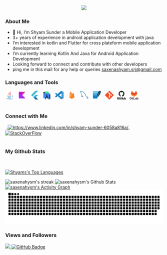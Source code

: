 <div id="header" align="center">
 <img src="https://media.giphy.com/media/M9gbBd9nbDrOTu1Mqx/giphy.gif" width="120"/>
</div>

### About Me

- 👋 Hi, I’m Shyam Sunder a Mobile Application Developer
- 3+ years of experience in android application development with java
- I’m interested in kotlin and Flutter for cross plateform mobile application development
- I’m currently learning Kotlin And Java for Android Application Development
- Looking forward to connect and contribute with other developers
- ping me in this mail for any help or queries saxenashyam.srj@gmail.com

<!---
saxenahysm/saxenahysm is a ✨ special ✨ repository because its `README.md` (this file) appears on your GitHub profile.
You can click the Preview link to take a look at your changes.
--->

### Languages and Tools

<div>
  <img src="https://github.com/devicons/devicon/blob/master/icons/java/java-original.svg" title="Java" alt="Java" width="28" height="28"/>
&nbsp;
  <img src="https://github.com/devicons/devicon/blob/master/icons/kotlin/kotlin-original.svg" title="Kotlin" alt="Kotlin" width="28" height="28"/>
&nbsp;
  <img src="https://github.com/devicons/devicon/blob/master/icons/flutter/flutter-original.svg" title="Flutter" alt="Flutter" width="28" height="28"/>
&nbsp;
  <img src="https://github.com/devicons/devicon/blob/master/icons/androidstudio/androidstudio-original.svg" title="Android Studio" alt="Android Studio" width="28" height="28"/>
  &nbsp;
  <img src="https://github.com/devicons/devicon/blob/master/icons/vscode/vscode-original.svg" title="Visual Studio Code" alt="Visual Studio Code" width="28" height="28"/>
&nbsp;
  <img src="https://github.com/devicons/devicon/blob/master/icons/firebase/firebase-plain.svg" title="Firebase" alt="Firebase" width="28" height="28"/>
&nbsp;
  <img src="https://github.com/devicons/devicon/blob/master/icons/mysql/mysql-original.svg" title="MySQL"  alt="MySQL" width="28" height="28"/>
&nbsp;
  <img src="https://github.com/devicons/devicon/blob/master/icons/sqlite/sqlite-original.svg" title="SQLite" **alt="SQLite" width="28" height="28"/>
&nbsp;
  <img src="https://github.com/devicons/devicon/blob/master/icons/git/git-original.svg" title="Git" **alt="Git" width="28" height="28"/>
&nbsp;
  <img src="https://github.com/devicons/devicon/blob/master/icons/github/github-original-wordmark.svg" title="GitHub" **alt="GitHub" width="28" height="28"/>
&nbsp;
  <img src="https://github.com/devicons/devicon/blob/master/icons/gitlab/gitlab-original-wordmark.svg" title="GitLab" **alt="GitLab" width="28" height="28"/>
</div>
<br>

### Connect with Me
<div>
 &nbsp;<a href="https://www.linkedin.com/in/shyam-sunder-6058a816a/" target="blank">
    <img align="center" src="https://raw.githubusercontent.com/rahuldkjain/github-profile-readme-generator/master/src/images/icons/Social/linked-in-alt.svg"         alt="https://www.linkedin.com/in/shyam-sunder-6058a816a/" height="28" width="28" />
 </a>&nbsp;
 <a href="https://stackoverflow.com/users/18542740/shyam-sunder=profile" target="blank">
  <img align="center" src="https://cdn-icons-png.flaticon.com/512/2111/2111628.png" alt="StackOverFlow" height="28" width="28" />
 </a>
</div>
<br>
<!----------------------------------------------------------------------------------------------------------------------------------------->

### My Github Stats
<br>   
<p align="left">      
  <a href="https://github.com/saxenahysm/github-readme-stats"><img alt="Shyams's Top Languages" src="https://github-readme-stats.vercel.app/api/top-langs/?username=saxenahysm&langs_count=8&count_private=true&layout=compact&theme=react&hide_border=true&bg_color=0D1117" width="48%"/></a>
</p>
<div>
 <img aling="left" title="🔥 Get streak stats for your profile at git.io/streak-stats"alt="saxenahysm's streak"src="https://github-readme-streak-stats.herokuapp.com/?user=saxenahysm&theme=black-ice&hide_border=true&stroke=0000&background=0D1117" width="48%"/>
 <img aling="right"alt="saxenahysm's Github Stats"src="https://github-readme-stats.vercel.app/api?username=saxenahysm&show_icons=true&count_private=true&theme=react&hide_border=true&bg_color=0D1117" width="48%"/> 
<div>
 <!----------------------------------------------------------------------------------------------------------------------------------------->
 <!--------------------------------------------------------GRAPH------------------------------------------------------------>
<a href="https://github.com/saxenahysm/github-readme-activity-graph"><img alt="saxenahysm's Activity Graph" src="https://activity-graph.herokuapp.com/graph?username=saxenahysm&bg_color=0D1117&color=5BCDEC&line=5BCDEC&point=FFFFFF&hide_border=true" /></a>
 <!--------------------------------------------------------SNACK CALENDAR------------------------------------------------------------>
<div align="center">
  <a href="[https://www.linkedin.com/in/mitresh-prajapati/](https://www.linkedin.com/in/shyam-sunder-6058a816a/)"> 
  <img  src="https://github.com/1999AZZAR/1999AZZAR/blob/main/resources/img/grid-snake.svg" alt="snake"  width="100%"/></a>
</div>
 <!--------------------------------------------------------Profile Views------------------------------------------------------------>
 
### Views and Followers
<a href="https://github.com/saxenahysm/github-profile-views-counter">
    <img src="https://komarev.com/ghpvc/?username=saxenahysm">
</a>
<a href="https://github.com/saxenahysm?tab=followers"><img src="https://img.shields.io/github/followers/saxenahysm?label=Followers&style=social" alt="GitHub Badge"></a

